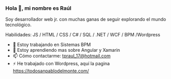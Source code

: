 ### Hola 👋, mi nombre es Raúl
Soy desarrollador web jr. con muchas ganas de seguir explorando el mundo tecnológico.

Habilidades: JS / HTML / CSS / C# / SQL / .NET / WCF / BPM /Wordpress

- 🔭 Estoy trabajando en Sistemas BPM 
- 🌱 Estoy aprendiendo mas sobre Angular y Xamarin
- 📫 Cómo contactarme: tpraul_17@hotmail.com 
- ⚡ He trabajado con Wordpress, aquí la pagina https://todosanpablodelmonte.com/ 
